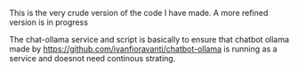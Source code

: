 This is the very crude version of the code I have made. A more refined version is in progress


The chat-ollama service and script is basically to ensure that chatbot ollama made by https://github.com/ivanfioravanti/chatbot-ollama is running as a service and doesnot need continous strating.
